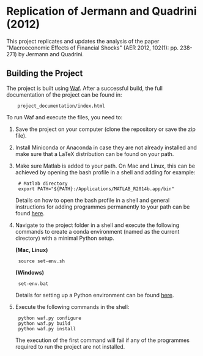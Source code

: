 Replication of Jermann and Quadrini (2012)
==========================================

This project replicates and updates the analysis of the paper "Macroeconomic Effects of Financial Shocks" (AER 2012, 102(1): pp. 238-271) by Jermann and Quadrini.

Building the Project
--------------------

The project is built using [Waf](https://code.google.com/p/waf/). After a successful build, the full documentation of the project can be found in:
				
		project_documentation/index.html 


To run Waf and execute the files, you need to:

1. Save the project on your computer (clone the repository or save the zip file).

2. Install Miniconda or Anaconda in case they are not already installed and make sure that a LaTeX distribution can be found on your path.

3. Make sure Matlab is added to your path. On Mac and Linux, this can be achieved by opening the bash profile in a shell and adding for example:

        # Matlab directory
        export PATH="${PATH}:/Applications/MATLAB_R2014b.app/bin"

    Details on how to open the bash profile in a shell and general instructions for adding programmes permanently to your path can be found [here](http://hmgaudecker.github.io/econ-python-environment/paths.html).

4. Navigate to the project folder in a shell and execute the following commands to create a conda environment (named as the current directory) with a minimal Python setup.

   **(Mac, Linux)**

        source set-env.sh

   **(Windows)**

        set-env.bat

     Details for setting up a Python environment can be found [here](http://hmgaudecker.github.io/econ-python-environment/).

5. Execute the following commands in the shell:

        python waf.py configure
        python waf.py build
        python waf.py install

    The execution of the first command will fail if any of the programmes required to run the project are not installed.
